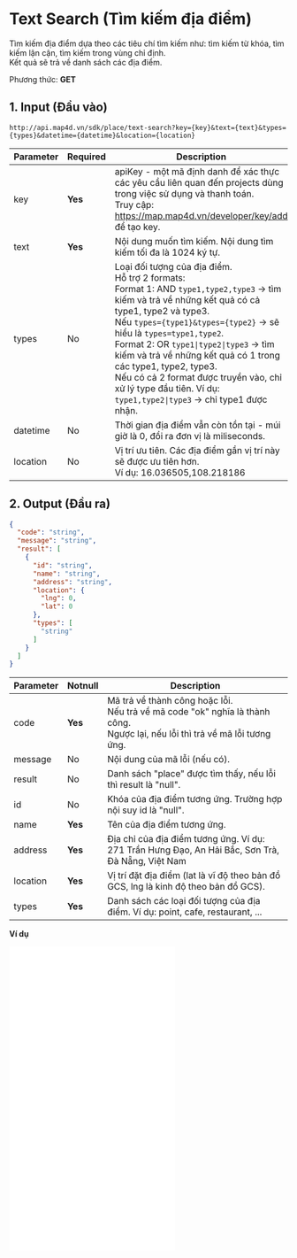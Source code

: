 #  Text Search (Tìm kiếm địa điểm)
Tìm kiếm địa điểm dựa theo các tiêu chí tìm kiếm như: tìm kiếm từ khóa, tìm kiếm lận cận, tìm kiếm trong vùng chỉ định. <br>Kết quả sẽ trả về danh sách các địa điểm.

Phương thức: **GET**
## 1. Input (Đầu vào)
```
http://api.map4d.vn/sdk/place/text-search?key={key}&text={text}&types={types}&datetime={datetime}&location={location}
```
| Parameter | Required | Description                                                                                                                                                                                                                                                                                                                                                                          |
|-----------|----------|--------------------------------------------------------------------------------------------------------------------------------------------------------------------------------------------------------------------------------------------------------------------------------------------------------------------------------------------------------------------------------------|
| key       | **Yes**  | apiKey - một mã định danh để xác thực các yêu cầu liên quan đến projects dùng trong việc sử dụng và thanh toán. <br>Truy cập: https://map.map4d.vn/developer/key/add để tạo key.                                                                                                                                                                                                    |
| text      | **Yes**  | Nội dung muốn tìm kiếm. Nội dung tìm kiếm tối đa là 1024 ký tự.                                                                                                                                                                                                                                                                                                                                                              |
| types     | No       | Loại đối tượng của địa điểm. <br>Hỗ trợ 2 formats:<br>  Format 1: AND `type1,type2,type3` -> tìm kiếm và trả về những kết quả có cả type1, type2 và type3. <br>Nếu `types={type1}&types={type2}` -> sẽ hiểu là `types=type1,type2`.<br>  Format 2: OR `type1\|type2\|type3` -> tìm kiếm và trả về những kết quả có 1 trong các type1, type2, type3. <br>Nếu có cả 2 format được truyền vào, chỉ xử lý type đầu tiên. Ví dụ: `type1,type2\|type3` -> chỉ type1 được nhận. |
| datetime  | No       | Thời gian địa điểm vẫn còn tồn tại - múi giờ là 0, đổi ra đơn vị là miliseconds.                                                                                                                                                                                                                                                                                                     |
| location  | No       | Vị trí ưu tiên. Các địa điểm gần vị trí này sẽ được ưu tiên hơn. <br>Ví dụ: 16.036505,108.218186                                                                                                                                                                                                                                                                                         |

## 2. Output (Đầu ra)
```json
{
  "code": "string",
  "message": "string",
  "result": [
    {
      "id": "string",
      "name": "string",
      "address": "string",
      "location": {
        "lng": 0,
        "lat": 0
      },
      "types": [
        "string"
      ]
    }
  ]
}
```
| Parameter | Notnull | Description                                                                                                                       |
|-----------|---------|-----------------------------------------------------------------------------------------------------------------------------------|
| code      | **Yes** | Mã trả về thành công hoặc lỗi.<br>Nếu trả về mã code "ok" nghĩa là thành công.<br>Ngược lại, nếu lỗi thì trả về mã lỗi tương ứng. |
| message   | No      | Nội dung của mã lỗi (nếu có).                                                                                                     |
| result    | No      | Danh sách "place" được tìm thấy, nếu lỗi thì result là "null".                                                                    |
| id        | No      | Khóa của địa điểm tương ứng. Trường hợp nội suy id là "null".                                                                     |
| name      | **Yes** | Tên của địa điểm tương ứng.                                                                                                       |
| address   | **Yes** | Địa chỉ của địa điểm tương ứng. Ví dụ: 271 Trần Hưng Đạo, An Hải Bắc, Sơn Trà, Đà Nẵng, Việt Nam                                  |
| location  | **Yes** | Vị trí đặt địa điểm (lat là vĩ độ theo bản đồ GCS, lng là kinh độ theo bản đồ GCS).                                               |
| types     | **Yes** | Danh sách các loại đối tượng của địa điểm. Ví dụ: point, cafe, restaurant, ...                                                    |

**Ví dụ**
<iframe src="./examples/v1.0/textsearch.html" height="550px" allowfullscreen="" frameborder="0"> </iframe>